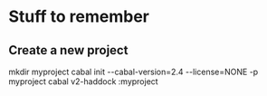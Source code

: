 # Stuff to remember

## Create a new project

mkdir myproject
cabal init --cabal-version=2.4 --license=NONE -p myproject
cabal v2-haddock :myproject
